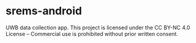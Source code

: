 # srems-android
UWB data collection app.
This project is licensed under the CC BY-NC 4.0 License – Commercial use is prohibited without prior written consent.
